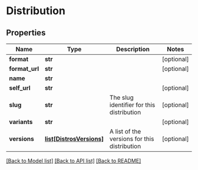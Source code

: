 # Distribution

## Properties
Name | Type | Description | Notes
------------ | ------------- | ------------- | -------------
**format** | **str** |  | [optional] 
**format_url** | **str** |  | [optional] 
**name** | **str** |  | 
**self_url** | **str** |  | [optional] 
**slug** | **str** | The slug identifier for this distribution | [optional] 
**variants** | **str** |  | [optional] 
**versions** | [**list[DistrosVersions]**](DistrosVersions.md) | A list of the versions for this distribution | [optional] 

[[Back to Model list]](../README.md#documentation-for-models) [[Back to API list]](../README.md#documentation-for-api-endpoints) [[Back to README]](../README.md)


